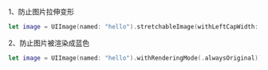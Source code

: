 1、防止图片拉伸变形

```swift
let image = UIImage(named: "hello").stretchableImage(withLeftCapWidth: 2, topCapHeight: 0)
```

2、防止图片被渲染成蓝色

```swift
let image = UIImage(named: "hello").withRenderingMode(.alwaysOriginal))
```